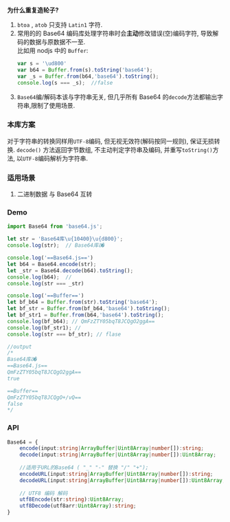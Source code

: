 **为什么重复造轮子?**
1. `btoa` , `atob` 只支持 `Latin1` 字符.
2. 常用的的 Base64 编码库处理字符串时会**主动**修改错误(空)编码字符, 导致解码的数据与原数据不一至.  
   比如用 nodjs 中的 `Buffer`:
    ```js
    var s = '\ud800'
    var b64 = Buffer.from(s).toString('base64');
    var _s = Buffer.from(b64,'base64').toString();
    console.log(s === _s);  //false
    ```
3. `Base64`编/解码本该与字符串无关, 但几乎所有 Base64 的`decode`方法都输出字符串,限制了使用场景.

### 本库方案
对于字符串的转换同样用`UTF-8`编码, 但无视无效符(解码按同一规则), 保证无损转换.
`decode()` 方法返回字节数组, 不主动判定字符串及编码, 并重写`toString()`方法, 以`UTF-8`编码解析为字符串.

### 适用场景
1. 二进制数据 与 Base64 互转
### Demo
```js
import Base64 from 'base64.js';

let str = 'Base64库\u{10400}\u{d800}'; 
console.log(str);  // Base64库𐐀�

console.log('==Base64.js==')
let b64 = Base64.encode(str);
let _str = Base64.decode(b64).toString();
console.log(b64);  // 
console.log(str === _str)

console.log('==Buffer==')
let bf_b64 = Buffer.from(str).toString('base64');
let bf_str = Buffer.from(bf_b64,'base64').toString();
let bf_str1 = Buffer.from(b64,'base64').toString();
console.log(bf_b64); // QmFzZTY05bqT8JCQgO2ggA==
console.log(bf_str1); // 
console.log(str === bf_str); // flase

//output
/*
Base64库𐐀�
==Base64.js==
QmFzZTY05bqT8JCQgO2ggA==
true

==Buffer==
QmFzZTY05bqT8JCQgO+/vQ==
false
*/
```

### API
```ts
Base64 = {
	encode(input:string|ArrayBuffer|Uint8Array|number[]):string;
	decode(input:string|ArrayBuffer|Uint8Array|number[]):Uint8Array;
	
	//适用于URL的Base64 ( "_" "-" 替换 "/" "+");
	encodeURL(input:string|ArrayBuffer|Uint8Array|number[]):string;
	decodeURL(input:string|ArrayBuffer|Uint8Array|number[]):Uint8Array;
	
	// UTF8 编码 解码
	utf8Encode(str:string):Uint8Array;
	utf8Decode(utf8arr:Uint8Array):string;
}
```